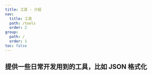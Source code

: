 ```yaml
---
title: 工具 - 介绍
nav:
  title: 工具
  path: /tools
  order: 2
group:
  path: /
  order: 1
toc: false
---
```


## 提供一些日常开发用到的工具，比如 JSON 格式化
